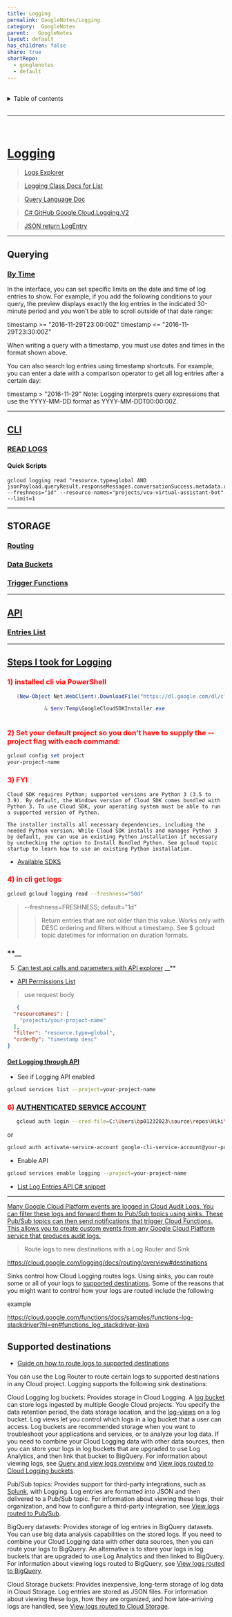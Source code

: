 ```yaml
---
title: Logging
permalink: GoogleNotes/Logging
category:  GoogleNotes
parent:   GoogleNotes
layout: default
has_children: false
share: true
shortRepo:
  - googlenotes
  - default          
---
```



<br/>          

<details markdown="block">                
<summary>                
Table of contents                
</summary>                
{: .text-delta }                
1. TOC                
{:toc}                
</details>                

<br/>                

***                

<br/>

# [Logging](https://cloud.google.com/logging/docs/)

> [Logs Explorer](https://console.cloud.google.com/logs/query;query=resource.labels.project_id%3D%22your-project-name%22;timeRange=2023-01-04T14:14:48.965Z%2F2023-02-02T15:14:48.965Z;summaryFields=:false:32:beginning;cursorTimestamp=2023-02-02T15:14:48.964204Z?project=your-project-name)

> [Logging Class Docs for List](https://cloud.google.com/dotnet/docs/reference/Google.Cloud.Logging.V2/latest/Google.Cloud.Logging.V2.LoggingServiceV2Client#Google_Cloud_Logging_V2_LoggingServiceV2Client_ListLogEntries_Google_Cloud_Logging_V2_ListLogEntriesRequest_Google_Api_Gax_Grpc_CallSettings_)

> [Query Language Doc](https://cloud.google.com/logging/docs/view/logging-query-language)

> [C# GitHub Google.Cloud.Logging.V2](https://github.com/googleapis/google-cloud-dotnet/tree/main/apis/Google.Cloud.Logging.V2)

> [JSON return LogEntry](https://cloud.google.com/logging/docs/reference/v2/rest/v2/LogEntry)

*** 

## Querying

### [By Time](https://cloud.google.com/logging/docs/view/logging-query-language#search_by_time)

In the interface, you can set specific limits on the date and time of log entries to show. For example, if you add the following conditions to your query, the preview displays exactly the log entries
in the indicated 30-minute period and you won't be able to scroll outside of that date range:

timestamp >= "2016-11-29T23:00:00Z" timestamp <= "2016-11-29T23:30:00Z"

When writing a query with a timestamp, you must use dates and times in the format shown above.

You can also search log entries using timestamp shortcuts. For example, you can enter a date with a comparison operator to get all log entries after a certain day:

timestamp > "2016-11-29"
Note: Logging interprets query expressions that use the YYYY-MM-DD format as YYYY-MM-DDT00:00:00Z.

***

## [CLI](https://cloud.google.com/sdk/gcloud/reference/logging)

### [READ LOGS](https://cloud.google.com/sdk/gcloud/reference/logging/read)

#### Quick Scripts

```shell
gcloud logging read "resource.type=global AND jsonPayload.queryResult.responseMessages.conversationSuccess.metadata.resolved:*" --freshness="1d" --resource-names="projects/vcu-virtual-assistant-bot" --limit=1
```

***

## STORAGE

### [Routing](https://cloud.google.com/logging/docs/routing/overview#destinations)

### [Data Buckets](https://cloud.google.com/logging/docs/buckets#api)

### [Trigger Functions](https://cloud.google.com/functions/docs/samples/functions-log-stackdriver?hl=en#functions_log_stackdriver-java)

***

## [API](APIs.md)

### [Entries List](https://cloud.google.com/logging/docs/reference/v2/rest/v2/entries/list?apix_params=%7B%22resource%22%3A%7B%22resourceNames%22%3A%5B%22projects%2Fyour-project-name%22%5D%2C%22filter%22%3A%22resource.type%3Dglobal%22%2C%22orderBy%22%3A%22timestamp%20desc%22%7D%7D)

***

## [Steps I took for Logging](https://cloud.google.com/logging/docs/write-query-log-entries-gcloud)

### **__<span style="color:red">1) installed cli via PowerShell</span>__**

```powershell
   (New-Object Net.WebClient).DownloadFile("https://dl.google.com/dl/cloudsdk/channels/rapid/GoogleCloudSDKInstaller.exe", "$env:Temp\GoogleCloudSDKInstaller.exe")

            & $env:Temp\GoogleCloudSDKInstaller.exe
    
```

### **__<span style="color:red"> 2) Set your default project so you don't have to supply the --project flag with each command:</span>__**

```powershell
gcloud config set project
your-project-name
```

### **__<span style="color:red"> 3) FYI</span>__**

```
Cloud SDK requires Python; supported versions are Python 3 (3.5 to 3.9). By default, the Windows version of Cloud SDK comes bundled with Python 3. To use Cloud SDK, your operating system must be able to run a supported version of Python.

The installer installs all necessary dependencies, including the needed Python version. While Cloud SDK installs and manages Python 3 by default, you can use an existing Python installation if necessary by unchecking the option to Install Bundled Python. See gcloud topic startup to learn how to use an existing Python installation.
```

- [Available SDKS](https://cloud.google.com/sdk/)

### **__<span style="color:red">4) in cli get logs </span>__**

```bash
gcloud gcloud logging read --freshness="50d"
```

> --freshness=FRESHNESS; default="1d"
>> Return entries that are not older than this value. Works only with DESC ordering and filters without a timestamp. See $ gcloud topic datetimes for information on duration formats.

### **__<span style="color:red">

5) [Can test api calls and parameters with API explorer](https://cloud.google.com/logging/docs/reference/v2/rest/v2/entries/list?apix_params=%7B%22resource%22%3A%7B%22resourceNames%22%3A%5B%22projects%2Fyour-project-name%22%5D%2C%22filter%22%3A%22resource.type%3Dglobal%22%2C%22orderBy%22%3A%22timestamp%20desc%22%7D%7D) </span>
   __**

- [API Permissions List](https://cloud.google.com/logging/docs/access-control#api-permissions)

> use request body

```json
   {
  "resourceNames": [
    "projects/your-project-name"
  ],
  "filter": "resource.type=global",
  "orderBy": "timestamp desc"
}
```

#### [Get Logging through API](https://cloud.google.com/logging/docs/api/enable-api#gcloud-cli)

- See if Logging API enabled

```bash
gcloud services list --project=your-project-name
```

### **__<span style="color:red"> 6) [AUTHENTICATED SERVICE ACCOUNT](https://cloud.google.com/sdk/docs/authorizing) </span>__**

```bash
   gcloud auth login --cred-file=C:\Users\bp01232023\source\repos\Wiki\GoogleDialogFlow.wiki\FilesOfInterest\your-project-name-e9d441de07b0.json
 ```

or

 ```bash
 gcloud auth activate-service-account google-cli-service-account@your-project-name.iam.gserviceaccount.com --key-file=C:\Users\bp01232023\source\repos\Wiki\GoogleDialogFlow.wiki\FilesOfInterest\your-project-name-e9d441de07b0.json
 ```

- Enable API

```bash
gcloud services enable logging --project=your-project-name
```

- [List Log Entries API C# snippet](https://cloud.google.com/logging/docs/samples/logging-list-log-entries)

***

[Many Google Cloud Platform events are logged in Cloud Audit Logs. You can filter these logs and forward them to Pub/Sub topics using sinks. These Pub/Sub topics can then send notifications that trigger Cloud Functions. This allows you to create custom events from any Google Cloud Platform service that produces audit logs.](https://cloud.google.com/functions/docs/calling/logging)



> Route logs to new destinations with a Log Router and Sink



https://cloud.google.com/logging/docs/routing/overview#destinations

Sinks control how Cloud Logging routes logs. Using sinks, you can route some or all of your logs to [supported destinations](https://cloud.google.com/logging/docs/routing/overview#destinations). Some
of the reasons that you might want to control how your logs are routed include the following

example

https://cloud.google.com/functions/docs/samples/functions-log-stackdriver?hl=en#functions_log_stackdriver-java

## Supported destinations

- [Guide on how to route logs to supported destinations](https://cloud.google.com/logging/docs/export/configure_export_v2)

You can use the Log Router to route certain logs to supported destinations in any Cloud project. Logging supports the following sink destinations:

Cloud Logging log buckets: Provides storage in Cloud Logging. A [log bucket](https://cloud.google.com/logging/docs/routing/overview#buckets) can store logs ingested by multiple Google Cloud projects.
You specify the data retention period, the data storage location, and the [log-views](https://cloud.google.com/logging/docs/logs-views) on a log bucket. Log views let you control which logs in a log
bucket that a user can access. Log buckets are recommended storage when you want to troubleshoot your applications and services, or to analyze your log data. If you need to combine your Cloud Logging
data with other data sources, then you can store your logs in log buckets that are upgraded to use Log Analytics, and then link that bucket to BigQuery. For information about viewing logs,
see [Query and view logs overview](https://cloud.google.com/logging/docs/log-analytics)
and [View logs routed to Cloud Logging buckets](https://cloud.google.com/logging/docs/export/using_exported_logs).

Pub/Sub topics: Provides support for third-party integrations, such as [Splunk](https://cloud.google.com/architecture/exporting-stackdriver-logging-for-splunk), with Logging. Log entries are formatted
into JSON and then delivered to a Pub/Sub topic. For information about viewing these logs, their organization, and how to configure a third-party integration,
see [View logs routed to Pub/Sub](https://cloud.google.com/logging/docs/export/pubsub).

BigQuery datasets: Provides storage of log entries in BigQuery datasets. You can use big data analysis capabilities on the stored logs. If you need to combine your Cloud Logging data with other data
sources, then you can route your logs to BigQuery. An alternative is to store your logs in log buckets that are upgraded to use Log Analytics and then linked to BigQuery. For information about viewing
logs routed to BigQuery, see [View logs routed to BigQuery](https://cloud.google.com/logging/docs/export/bigquery).

Cloud Storage buckets: Provides inexpensive, long-term storage of log data in Cloud Storage. Log entries are stored as JSON files. For information about viewing these logs, how they are organized, and
how late-arriving logs are handled, see [View logs routed to Cloud Storage](https://cloud.google.com/logging/docs/export/storage).